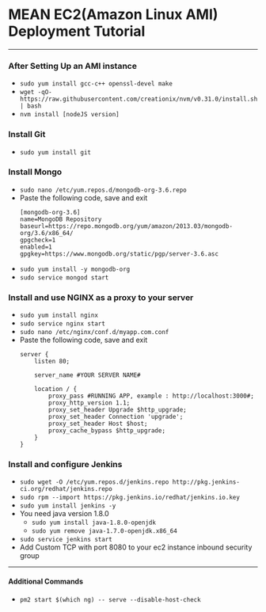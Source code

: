 # MEAN EC2(Amazon Linux AMI) Deployment Tutorial
---------------------
### After Setting Up an AMI instance
* ```sudo yum install gcc-c++ openssl-devel make```
* ```wget -qO- https://raw.githubusercontent.com/creationix/nvm/v0.31.0/install.sh | bash```
* ```nvm install [nodeJS version]```
### Install Git
* ```sudo yum install git```
### Install Mongo
* ```sudo nano /etc/yum.repos.d/mongodb-org-3.6.repo```
* Paste the following code, save and exit
  ```
  [mongodb-org-3.6]
  name=MongoDB Repository
  baseurl=https://repo.mongodb.org/yum/amazon/2013.03/mongodb-org/3.6/x86_64/
  gpgcheck=1
  enabled=1
  gpgkey=https://www.mongodb.org/static/pgp/server-3.6.asc
  ```
* ```sudo yum install -y mongodb-org```
* ```sudo service mongod start```
### Install and use NGINX as a proxy to your server
* ```sudo yum install nginx```
* ```sudo service nginx start```
* ```sudo nano /etc/nginx/conf.d/myapp.com.conf```
* Paste the following code, save and exit
  ```
  server {
      listen 80;

      server_name #YOUR SERVER NAME#

      location / {
          proxy_pass #RUNNING APP, example : http://localhost:3000#;
          proxy_http_version 1.1;
          proxy_set_header Upgrade $http_upgrade;
          proxy_set_header Connection 'upgrade';
          proxy_set_header Host $host;
          proxy_cache_bypass $http_upgrade;
      }
  }
  ```
### Install and configure Jenkins
* ```sudo wget -O /etc/yum.repos.d/jenkins.repo http://pkg.jenkins-ci.org/redhat/jenkins.repo```
* ```sudo rpm --import https://pkg.jenkins.io/redhat/jenkins.io.key```
* ```sudo yum install jenkins -y```
* You need java version 1.8.0
  * ```sudo yum install java-1.8.0-openjdk```
  * ```sudo yum remove java-1.7.0-openjdk.x86_64```
* ```sudo service jenkins start```
* Add Custom TCP with port 8080 to your ec2 instance inbound security group
_________________
#### Additional Commands
* ```pm2 start $(which ng) -- serve --disable-host-check```
